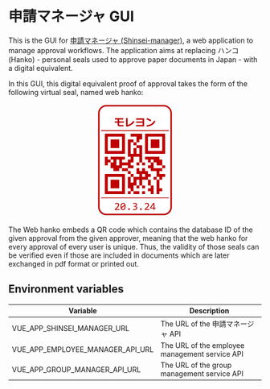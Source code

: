 # 申請マネージャ GUI

This is the GUI for [申請マネージャ (Shinsei-manager)](https://github.com/jtekt/web-based-approval-system), a web application to manage approval workflows.
The application aims at replacing ハンコ (Hanko) - personal seals used to approve paper documents in Japan - with a digital equivalent.

In this GUI, this digital equivalent proof of approval takes the form of the following virtual seal, named web hanko:

<p align="center">
    <img src="./docs/hanko.png"/>
</p>

The Web hanko embeds a QR code which contains the database ID of the given approval from the given approver, meaning that the web hanko for every approval of every user is unique.
Thus, the validity of those seals can be verified even if those are included in documents which are later exchanged in pdf format or printed out.

## Environment variables

| Variable  | Description |
| ---  | --- |
| VUE_APP_SHINSEI_MANAGER_URL  | The URL of the 申請マネージャ API |
| VUE_APP_EMPLOYEE_MANAGER_API_URL | The URL of the employee management service API |
| VUE_APP_GROUP_MANAGER_API_URL | The URL of the group management service API |

